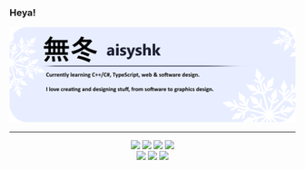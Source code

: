 ### Heya!

<div align="center">
  <img src="https://github.com/aisyshk/aisyshk/blob/main/export_5.png" />
  <hr>
  <img src="https://github-readme-stats-git-masterrstaa-rickstaa.vercel.app/api?username=aisyshk&theme=dark" />
  <img src="https://github-readme-stats.vercel.app/api/top-langs/?username=aisyshk&theme=dark" />
  <img src="https://github-readme-stats.vercel.app/api/top-langs/?username=aisyshk" />
  <img src="https://github-readme-streak-stats.herokuapp.com/?user=aisyshk&theme=dark" />
</div>
<div align="center">
  <img src="https://img.shields.io/badge/Visual_Studio-5C2D91?style=for-the-badge&logo=visual%20studio&logoColor=white" />
  <img src="https://img.shields.io/badge/C%2B%2B-00599C?style=for-the-badge&logo=c%2B%2B&logoColor=white" />
  <img src="https://img.shields.io/badge/C%23-239120?style=for-the-badge&logo=c-sharp&logoColor=white" />
</div>
